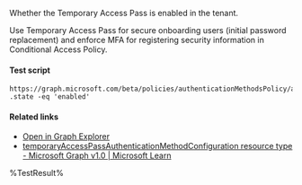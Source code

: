 Whether the Temporary Access Pass is enabled in the tenant.

Use Temporary Access Pass for secure onboarding users (initial password replacement) and enforce MFA for registering security information in Conditional Access Policy.

#### Test script
```
https://graph.microsoft.com/beta/policies/authenticationMethodsPolicy/authenticationMethodConfigurations('TemporaryAccessPass')
.state -eq 'enabled'
```

#### Related links

- [Open in Graph Explorer](https://developer.microsoft.com/en-us/graph/graph-explorer?request=policies/authenticationMethodsPolicy/authenticationMethodConfigurations('TemporaryAccessPass')&method=GET&version=beta&GraphUrl=https://graph.microsoft.com)
- [temporaryAccessPassAuthenticationMethodConfiguration resource type - Microsoft Graph v1.0 | Microsoft Learn](https://learn.microsoft.com/en-us/graph/api/resources/temporaryaccesspassauthenticationmethodconfiguration)


<!--- Results --->
%TestResult%
